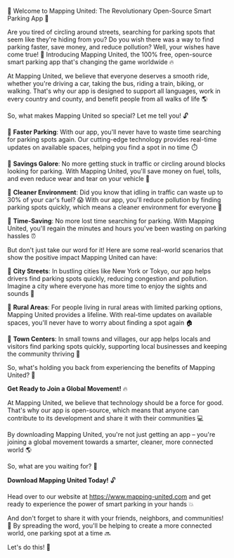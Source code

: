🎉 Welcome to Mapping United: The Revolutionary Open-Source Smart Parking App 🚀

Are you tired of circling around streets, searching for parking spots that seem like they're hiding from you? Do you wish there was a way to find parking faster, save money, and reduce pollution? Well, your wishes have come true! 🎉 Introducing Mapping United, the 100% free, open-source smart parking app that's changing the game worldwide 🔥

At Mapping United, we believe that everyone deserves a smooth ride, whether you're driving a car, taking the bus, riding a train, biking, or walking. That's why our app is designed to support all languages, work in every country and county, and benefit people from all walks of life 🌎

So, what makes Mapping United so special? Let me tell you! 🔓

🔹 **Faster Parking**: With our app, you'll never have to waste time searching for parking spots again. Our cutting-edge technology provides real-time updates on available spaces, helping you find a spot in no time ⏱️

🔹 **Savings Galore**: No more getting stuck in traffic or circling around blocks looking for parking. With Mapping United, you'll save money on fuel, tolls, and even reduce wear and tear on your vehicle 💸

🔹 **Cleaner Environment**: Did you know that idling in traffic can waste up to 30% of your car's fuel? 😱 With our app, you'll reduce pollution by finding parking spots quickly, which means a cleaner environment for everyone 🌿

🔹 **Time-Saving**: No more lost time searching for parking. With Mapping United, you'll regain the minutes and hours you've been wasting on parking hassles ⏰

But don't just take our word for it! Here are some real-world scenarios that show the positive impact Mapping United can have:

🔴 **City Streets**: In bustling cities like New York or Tokyo, our app helps drivers find parking spots quickly, reducing congestion and pollution. Imagine a city where everyone has more time to enjoy the sights and sounds 🌆

🔵 **Rural Areas**: For people living in rural areas with limited parking options, Mapping United provides a lifeline. With real-time updates on available spaces, you'll never have to worry about finding a spot again 🏠

🔶 **Town Centers**: In small towns and villages, our app helps locals and visitors find parking spots quickly, supporting local businesses and keeping the community thriving 🎉

So, what's holding you back from experiencing the benefits of Mapping United? 🤔

**Get Ready to Join a Global Movement!** 🔥

At Mapping United, we believe that technology should be a force for good. That's why our app is open-source, which means that anyone can contribute to its development and share it with their communities 💻

By downloading Mapping United, you're not just getting an app – you're joining a global movement towards a smarter, cleaner, more connected world 🌎

So, what are you waiting for? 🤔

**Download Mapping United Today!** 🔓

Head over to our website at https://www.mapping-united.com and get ready to experience the power of smart parking in your hands 💥

And don't forget to share it with your friends, neighbors, and communities! 🌟 By spreading the word, you'll be helping to create a more connected world, one parking spot at a time 🔜

Let's do this! 💪